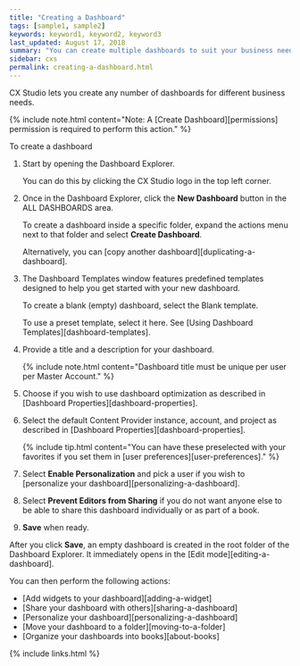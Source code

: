 ```yaml
---
title: "Creating a Dashboard"
tags: [sample1, sample2]
keywords: keyword1, keyword2, keyword3
last_updated: August 17, 2018
summary: "You can create multiple dashboards to suit your business needs."
sidebar: cxs
permalink: creating-a-dashboard.html
---
```


CX Studio lets you create any number of dashboards for different business needs.

{% include note.html content="Note: A [Create Dashboard][permissions] permission is required to perform this action." %}

To create a dashboard

1. Start by opening the Dashboard Explorer.

   You can do this by clicking the CX Studio logo in the top left corner.

1. Once in the Dashboard Explorer, click the **New Dashboard** button in the ALL DASHBOARDS area.

   To create a dashboard inside a specific folder, expand the actions menu next to that folder and select **Create Dashboard**.

   Alternatively, you can [copy another dashboard][duplicating-a-dashboard].

1. The Dashboard Templates window features predefined templates designed to help you get started with your new dashboard.

   To create a blank (empty) dashboard, select the Blank template.

   To use a preset template, select it here. See [Using Dashboard Templates][dashboard-templates].

1. Provide a title and a description for your dashboard.

   {% include note.html content="Dashboard title must be unique per user per Master Account." %}

1. Choose if you wish to use dashboard optimization as described in [Dashboard Properties][dashboard-properties].

1. Select the default Content Provider instance, account, and project as described in [Dashboard Properties][dashboard-properties].

   {% include tip.html content="You can have these preselected with your favorites if you set them in [user preferences][user-preferences]." %}

1. Select **Enable Personalization** and pick a user if you wish to [personalize your dashboard][personalizing-a-dashboard].

1. Select **Prevent Editors from Sharing** if you do not want anyone else to be able to share this dashboard individually or as part of a book.

1. **Save** when ready.

After you click **Save**, an empty dashboard is created in the root folder of the Dashboard Explorer. It immediately opens in the [Edit mode][editing-a-dashboard].

You can then perform the following actions:

* [Add widgets to your dashboard][adding-a-widget]
* [Share your dashboard with others][sharing-a-dashboard]
* [Personalize your dashboard][personalizing-a-dashboard]
* [Move your dashboard to a folder][moving-to-a-folder]
* [Organize your dashboards into books][about-books]

{% include links.html %}
